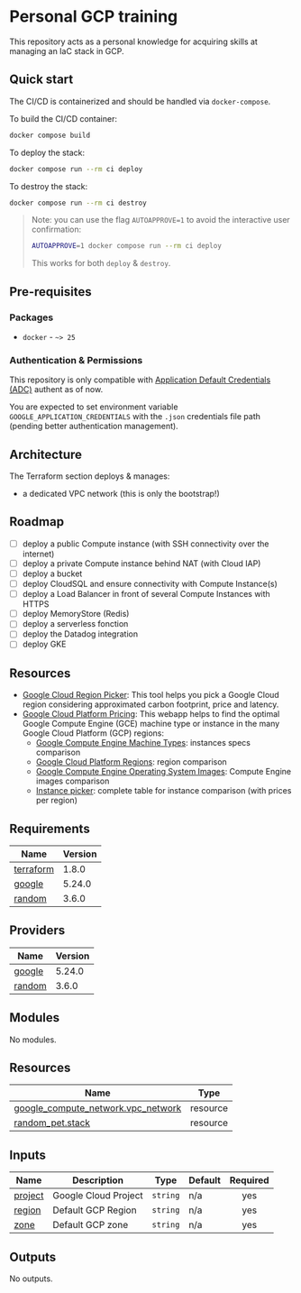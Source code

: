 # Personal GCP training

This repository acts as a personal knowledge for acquiring skills at managing an
IaC stack in GCP.

## Quick start

The CI/CD is containerized and should be handled via `docker-compose`.

To build the CI/CD container:

```bash
docker compose build
```

To deploy the stack:

```bash
docker compose run --rm ci deploy
```

To destroy the stack:

```bash
docker compose run --rm ci destroy
```

> Note: you can use the flag `AUTOAPPROVE=1` to avoid the interactive user confirmation:
>
> ```bash
> AUTOAPPROVE=1 docker compose run --rm ci deploy
> ```
>
> This works for both `deploy` & `destroy`.

## Pre-requisites

### Packages

- `docker` - `~> 25`

### Authentication & Permissions

This repository is only compatible with [Application Default Credentials (ADC)](https://cloud.google.com/docs/authentication/application-default-credentials)
authent as of now.

You are expected to set environment variable `GOOGLE_APPLICATION_CREDENTIALS`
with the `.json` credentials file path (pending better authentication management).

## Architecture

The Terraform section deploys & manages:

- a dedicated VPC network (this is only the bootstrap!)

## Roadmap

- [ ] deploy a public Compute instance (with SSH connectivity over the internet)
- [ ] deploy a private Compute instance behind NAT (with Cloud IAP)
- [ ] deploy a bucket
- [ ] deploy CloudSQL and ensure connectivity with Compute Instance(s)
- [ ] deploy a Load Balancer in front of several Compute Instances with HTTPS
- [ ] deploy MemoryStore (Redis)
- [ ] deploy a serverless fonction
- [ ] deploy the Datadog integration
- [ ] deploy GKE

## Resources

- [Google Cloud Region Picker](https://googlecloudplatform.github.io/region-picker/):
  This tool helps you pick a Google Cloud region considering approximated carbon
  footprint, price and latency.
- [Google Cloud Platform Pricing](https://gcloud-compute.com/): This webapp
  helps to find the optimal Google Compute Engine (GCE) machine type or instance
  in the many Google Cloud Platform (GCP) regions:
  - [Google Compute Engine Machine Types](https://gcloud-compute.com/instances.html):
    instances specs comparison
  - [Google Cloud Platform Regions](https://gcloud-compute.com/regions.htmlI):
    region comparison
  - [Google Compute Engine Operating System Images](https://gcloud-compute.com/images.html):
    Compute Engine images comparison
  - [Instance picker](https://gcloud-compute.com/grid.html): complete table for instance
    comparison (with prices per region)

<!-- BEGIN_TF_DOCS -->

## Requirements

| Name                                                                     | Version |
| ------------------------------------------------------------------------ | ------- |
| <a name="requirement_terraform"></a> [terraform](#requirement_terraform) | 1.8.0   |
| <a name="requirement_google"></a> [google](#requirement_google)          | 5.24.0  |
| <a name="requirement_random"></a> [random](#requirement_random)          | 3.6.0   |

## Providers

| Name                                                      | Version |
| --------------------------------------------------------- | ------- |
| <a name="provider_google"></a> [google](#provider_google) | 5.24.0  |
| <a name="provider_random"></a> [random](#provider_random) | 3.6.0   |

## Modules

No modules.

## Resources

| Name                                                                                                                                 | Type     |
| ------------------------------------------------------------------------------------------------------------------------------------ | -------- |
| [google_compute_network.vpc_network](https://registry.terraform.io/providers/hashicorp/google/5.24.0/docs/resources/compute_network) | resource |
| [random_pet.stack](https://registry.terraform.io/providers/hashicorp/random/3.6.0/docs/resources/pet)                                | resource |

## Inputs

| Name                                                   | Description          | Type     | Default | Required |
| ------------------------------------------------------ | -------------------- | -------- | ------- | :------: |
| <a name="input_project"></a> [project](#input_project) | Google Cloud Project | `string` | n/a     |   yes    |
| <a name="input_region"></a> [region](#input_region)    | Default GCP Region   | `string` | n/a     |   yes    |
| <a name="input_zone"></a> [zone](#input_zone)          | Default GCP zone     | `string` | n/a     |   yes    |

## Outputs

No outputs.

<!-- END_TF_DOCS -->
